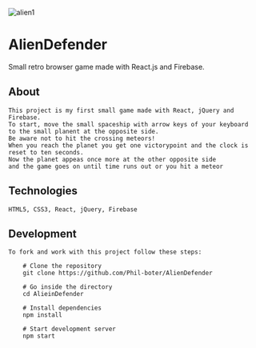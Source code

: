 ![alien1](https://user-images.githubusercontent.com/68227335/123422276-41d65480-d5be-11eb-9dc7-4ca10a1fe043.jpg)
# AlienDefender

Small retro browser game made with React.js and Firebase.

## About

    This project is my first small game made with React, jQuery and Firebase.
    To start, move the small spaceship with arrow keys of your keyboard
    to the small planent at the opposite side.
    Be aware not to hit the crossing meteors!
    When you reach the planet you get one victorypoint and the clock is reset to ten seconds.
    Now the planet appeas once more at the other opposite side
    and the game goes on until time runs out or you hit a meteor

## Technologies

    HTML5, CSS3, React, jQuery, Firebase

## Development

    To fork and work with this project follow these steps:

        # Clone the repository
        git clone https://github.com/Phil-boter/AlienDefender

        # Go inside the directory
        cd AlieinDefender

        # Install dependencies
        npm install

        # Start development server
        npm start
